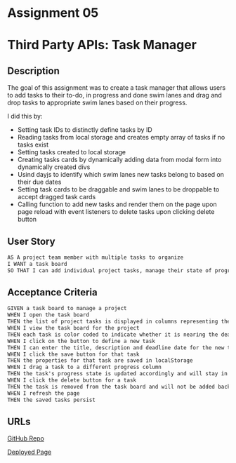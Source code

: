 # Assignment 05

# Third Party APIs: Task Manager

## Description

The goal of this assignment was to create a task manager that allows users to add tasks to their to-do, in progress and done swim lanes and drag and drop tasks to appropriate swim lanes based on their progress.

I did this by:

- Setting task IDs to distinctly define tasks by ID
- Reading tasks from local storage and creates empty array of tasks if no tasks exist
- Setting tasks created to local storage
- Creating tasks cards by dynamically adding data from modal form into dynamically created divs
- Usind dayjs to identify which swim lanes new tasks belong to based on their due dates
- Setting task cards to be draggable and swim lanes to be droppable to accept dragged task cards
- Calling function to add new tasks and render them on the page upon page reload with event listeners to delete tasks upon clicking delete button

## User Story

```md
AS A project team member with multiple tasks to organize
I WANT a task board
SO THAT I can add individual project tasks, manage their state of progress and track overall project progress accordingly
```

## Acceptance Criteria

```md
GIVEN a task board to manage a project
WHEN I open the task board
THEN the list of project tasks is displayed in columns representing the task progress state (Not Yet Started, In Progress, Completed)
WHEN I view the task board for the project
THEN each task is color coded to indicate whether it is nearing the deadline (yellow) or is overdue (red)
WHEN I click on the button to define a new task
THEN I can enter the title, description and deadline date for the new task into a modal dialog
WHEN I click the save button for that task
THEN the properties for that task are saved in localStorage
WHEN I drag a task to a different progress column
THEN the task's progress state is updated accordingly and will stay in the new column after refreshing
WHEN I click the delete button for a task
THEN the task is removed from the task board and will not be added back after refreshing
WHEN I refresh the page
THEN the saved tasks persist
```

## URLs

[GitHub Repo](https://github.com/DalyaKablawi/update-task-manager)

[Deployed Page](https://dalyakablawi.github.io/update-task-manager/)
